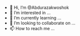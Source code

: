 - 👋 Hi, I’m @Abdurazakwoshok
- 👀 I’m interested in ...
- 🌱 I’m currently learning ...
- 💞️ I’m looking to collaborate on ...
- 📫 How to reach me ...

<!---
Abdurazakwoshok/Abdurazakwoshok is a ✨ special ✨ repository because its `README.md` (this file) appears on your GitHub profile.
You can click the Preview link to take a look at your changes.
--->
